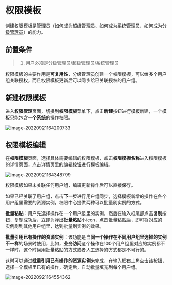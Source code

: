 # 权限模板

创建权限模板是管理员（[如何成为超级管理员](../产品功能/Manager.md##超级管理员设置)、[如何成为系统管理员](../产品功能/Manager.md##系统管理员设置)、[如何成为分级管理员](../产品功能/GradingManager.md)）的能力。

## 前置条件

> 1. 用户必须是分级管理员/超级管理员/系统管理员

权限模板的主要作用是**可复用性**，分级管理员创建一个权限模板，可以给多个用户组关联授权，而且权限模板更新后可以同步给已关联授权的用户组。

## 新建权限模板

进入**权限管理**页面，切换到**权限模板**菜单下，点击**新建**按钮进行模板新建，一个模板只能包含**一个系统**的操作权限。

![image-20220921164200733](PermissionTemplates/image-20220921164200733.png)

## 权限模板编辑

在**权限模板**页面，选择具体需要编辑的权限模板，点击**权限模板名称**进入权限模板的详情页面，点击详情页里的编辑按钮进行模板编辑。

![image-20220921164348799](PermissionTemplates/image-20220921164348799.png)

权限模板如果未关联任何用户组，编辑更新操作后可以直接保存。

如果已经关联了用户组，点击**下一步**进行用户组同步，选择模板新增的操作在各个用户组里需要的资源实例，权限中心提供两种可以批量刷实例的方式。

**批量粘贴**：用户先选择操作在一个用户组里的实例，然后在输入框尾部点击**复制**按钮，复制成功后，立即为弹出**批量粘贴**小icon，点击批量粘贴后，即可将对应的实例刷到其他用户组里，达到批量刷实例的效果。

**批量引用已有操作的资源实例**：该功能是当**同一个操作在不同用户组里选择的实例不一样**的场景时使用，比如，**业务访问**这个操作在100个用户组里对应的实例都不一样时，这个时候用批量粘贴的方式或者人工选择的方式都是不可行的。

这时可以通过**批量引用已有操作的资源实例**来完成，在输入框右上角点击该按钮，选择一个模板里已有的操作，确定后，自动批量填充到每个用户组。 

![image-20220921164554362](PermissionTemplates/image-20220921164554362.png)



